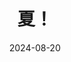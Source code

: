 ---
title: 夏！
date: 2024-08-20
image: https://cdn.tohu-sand.com/illust/2024-08-20.png
mediumImage: https://cdn.tohu-sand.com/illust/2024-08-20_medium.png
thumbnail: https://cdn.tohu-sand.com/illust/2024-08-20_thumb.png
tags: ["オリジナル"]
description: シャツの塗りは結構気に入った。
---